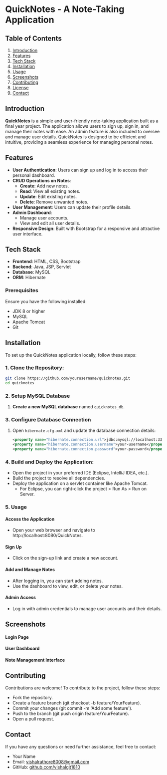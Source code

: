 # QuickNotes - A Note-Taking Application

## Table of Contents

1. [Introduction](#introduction)
2. [Features](#features)
3. [Tech Stack](#tech-stack)
4. [Installation](#installation)
5. [Usage](#usage)
6. [Screenshots](#screenshots)
7. [Contributing](#contributing)
8. [License](#license)
9. [Contact](#contact)

## Introduction

**QuickNotes** is a simple and user-friendly note-taking application built as a final year project. The application allows users to sign up, sign in, and manage their notes with ease. An admin feature is also included to oversee and manage user details. QuickNotes is designed to be efficient and intuitive, providing a seamless experience for managing personal notes.

## Features

- **User Authentication**: Users can sign up and log in to access their personal dashboard.
- **CRUD Operations on Notes**:
  - **Create**: Add new notes.
  - **Read**: View all existing notes.
  - **Update**: Edit existing notes.
  - **Delete**: Remove unwanted notes.
- **User Management**: Users can update their profile details.
- **Admin Dashboard**:
  - Manage user accounts.
  - View and edit all user details.
- **Responsive Design**: Built with Bootstrap for a responsive and attractive user interface.

## Tech Stack

- **Frontend**: HTML, CSS, Bootstrap
- **Backend**: Java, JSP, Servlet
- **Database**: MySQL
- **ORM**: Hibernate

### Prerequisites

Ensure you have the following installed:
- JDK 8 or higher
- MySQL
- Apache Tomcat
- Git

## Installation

To set up the QuickNotes application locally, follow these steps:

### 1. Clone the Repository:
   ```bash
   git clone https://github.com/yourusername/quicknotes.git
   cd quicknotes
```
### 2. Setup MySQL Database

1. **Create a new MySQL database** named `quicknotes_db`.

### 3. Configure Database Connection

1. Open `hibernate.cfg.xml` and update the database connection details:

   ```xml
   <property name="hibernate.connection.url">jdbc:mysql://localhost:3306/quicknotes</property>
   <property name="hibernate.connection.username">your-username</property>
   <property name="hibernate.connection.password">your-password</property>


### 4. Build and Deploy the Application:

- Open the project in your preferred IDE (Eclipse, IntelliJ IDEA, etc.).
- Build the project to resolve all dependencies.
- Deploy the application on a servlet container like Apache Tomcat.
  - For Eclipse, you can right-click the project > Run As > Run on Server.

### 5. Usage
#### Access the Application
- Open your web browser and navigate to http://localhost:8080/QuickNotes.
#### Sign Up
- Click on the sign-up link and create a new account.
#### Add and Manage Notes
- After logging in, you can start adding notes.
- Use the dashboard to view, edit, or delete your notes.
#### Admin Access
- Log in with admin credentials to manage user accounts and their details.
## Screenshots

#### Login Page


#### User Dashboard


#### Note Management Interface

## Contributing
Contributions are welcome! To contribute to the project, follow these steps:

- Fork the repository.
- Create a feature branch (git checkout -b feature/YourFeature).
- Commit your changes (git commit -m 'Add some feature').
- Push to the branch (git push origin feature/YourFeature).
- Open a pull request.


## Contact
If you have any questions or need further assistance, feel free to contact:

- Your Name
- Email: [vishalrathore8008@gmail.com](vishalrathore8008@gmail.com)
- GitHub: [github.com/vishalgit1810](github.com/vishalgit1810)
